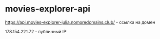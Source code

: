 # movies-explorer-api

https://api.movies-explorer-julia.nomoredomains.club/ - ссылка на домен

178.154.221.72 - публичный IP
